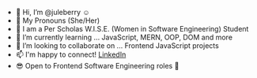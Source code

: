 - 👋 Hi, I’m @juleberry :relaxed:
- :woman: My Pronouns (She/Her)
- :green_book: I am a Per Scholas W.I.S.E. (Women in Software Engineering) Student
- 🌱 I’m currently learning ... JavaScript, MERN, OOP, DOM and more
- 💞️ I’m looking to collaborate on ... Frontend JavaScript projects
- 📫 I'm happy to connect! [LinkedIn](https://www.linkedin.com/in/juleberry)
- :sunglasses: Open to Frontend Software Engineering roles :raising_hand:
